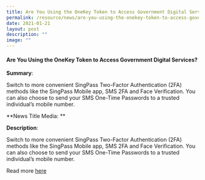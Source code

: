 ```yaml
---
title: Are You Using the OneKey Token to Access Government Digital Services
permalink: /resource/news/are-you-using-the-onekey-token-to-access-government-digital-services/
date: 2021-01-21
layout: post
description: ""
image: ""
---
```


#### Are You Using the OneKey Token to Access Government Digital Services? 

**Summary**: 

Switch to more convenient SingPass Two-Factor Authentication (2FA) methods like the SingPass Mobile app, SMS 2FA and Face Verification. You can also choose to send your SMS One-Time Passwords to a trusted individual’s mobile number. 

**News Title Media: **
 

**Description**: 

Switch to more convenient SingPass Two-Factor Authentication (2FA) methods like the SingPass Mobile app, SMS 2FA and Face Verification. You can also choose to send your SMS One-Time Passwords to a trusted individual’s mobile number.

Read more [here](https://www.ifaq.gov.sg/SINGPASS/apps/Fcd_faqmain.aspx#FAQ_1112390)